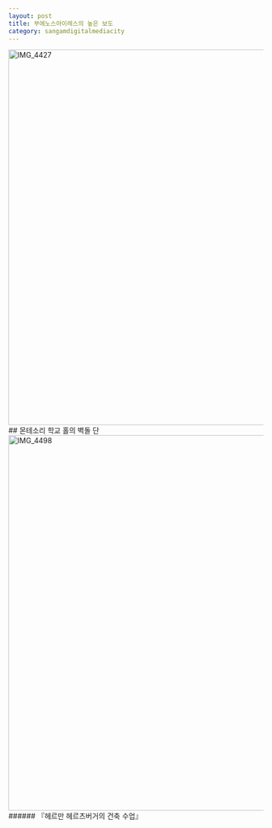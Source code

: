 ```yaml
---
layout: post
title: 부에노스아이레스의 높은 보도
category: sangamdigitalmediacity
---
```


<img width="740px" alt="IMG_4427" src="https://user-images.githubusercontent.com/81041256/111919379-031b9480-8acd-11eb-91fa-44b66c56f63a.JPG">
<br/>
## 몬테소리 학교 홀의 벽돌 단
<img width="740px" alt="IMG_4498" src="https://user-images.githubusercontent.com/81041256/111919931-9d7cd780-8acf-11eb-8dfb-bb8c2c69fae4.jpg">
###### 『헤르만 헤르츠버거의 건축 수업』
